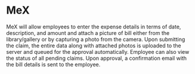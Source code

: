 # MeX

MeX will allow employees to enter the expense details in terms of date, description, and amount and attach a picture of bill
either from the library/gallery or by capturing a photo from the camera. Upon submitting the claim, the entire data along with
attached photos is uploaded to the server and queued for the approval automatically. Employee can also view the status of all 
pending claims. Upon approval, a confirmation email with the bill details is sent to the employee.
